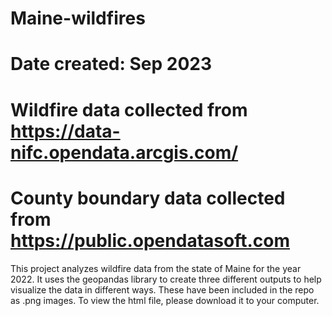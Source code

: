 # Maine-wildfires
# Date created: Sep 2023
# Wildfire data collected from https://data-nifc.opendata.arcgis.com/
# County boundary data collected from https://public.opendatasoft.com

This project analyzes wildfire data from the state of Maine for the year 2022. 
It uses the geopandas library to create three different outputs to help visualize the data in different ways.
These have been included in the repo as .png images.
To view the html file, please download it to your computer.
